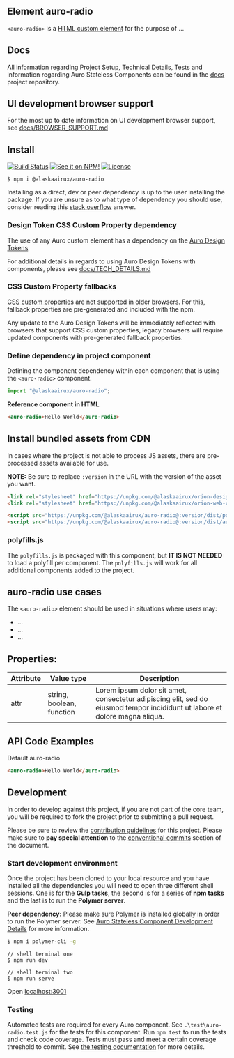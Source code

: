 ## Element auro-radio

`<auro-radio>` is a [HTML custom element](https://developer.mozilla.org/en-US/docs/Web/Web_Components/Using_custom_elements) for the purpose of ...

## Docs

All information regarding Project Setup, Technical Details, Tests and information regarding Auro Stateless Components can be found in the [docs](https://github.com/AlaskaAirlines/auro_docs/tree/master/src) project repository.

## UI development browser support

For the most up to date information on UI development browser support, see [docs/BROWSER_SUPPORT.md](https://github.com/AlaskaAirlines/auro_docs/blob/master/src/BROWSER_SUPPORT.md)

## Install

[![Build Status](https://img.shields.io/travis/AlaskaAirlines/auro-radio.svg?branch=master&style=for-the-badge)](https://travis-ci.org/github/AlaskaAirlines/auro-radio)
[![See it on NPM!](https://img.shields.io/npm/v/@alaskaairux//auro-radio.svg?style=for-the-badge&color=orange)](https://www.npmjs.com/package/@alaskaairux//auro-radio)
[![License](https://img.shields.io/npm/l/@alaskaairux/orion-design-tokens.svg?color=blue&style=for-the-badge)](https://www.apache.org/licenses/LICENSE-2.0)

```shell
$ npm i @alaskaairux/auro-radio
```

Installing as a direct, dev or peer dependency is up to the user installing the package. If you are unsure as to what type of dependency you should use, consider reading this [stack overflow](https://stackoverflow.com/questions/18875674/whats-the-difference-between-dependencies-devdependencies-and-peerdependencies) answer.

### Design Token CSS Custom Property dependency

The use of any Auro custom element has a dependency on the [Auro Design Tokens](https://github.com/AlaskaAirlines/OrionDesignTokens).

For additional details in regards to using Auro Design Tokens with components, please see [docs/TECH_DETAILS.md](https://github.com/AlaskaAirlines/auro_docs/blob/master/src/TECH_DETAILS.md)

### CSS Custom Property fallbacks

[CSS custom properties](https://developer.mozilla.org/en-US/docs/Web/CSS/Using_CSS_custom_properties) are [not supported](https://github.com/AlaskaAirlines/auro_docs/blob/master/src/CUSTOM_PROPERTIES.md) in older browsers. For this, fallback properties are pre-generated and included with the npm.

Any update to the Auro Design Tokens will be immediately reflected with browsers that support CSS custom properties, legacy browsers will require updated components with pre-generated fallback properties.

### Define dependency in project component

Defining the component dependency within each component that is using the `<auro-radio>` component.

```javascript
import "@alaskaairux/auro-radio";
```

**Reference component in HTML**

```html
<auro-radio>Hello World</auro-radio>
```

## Install bundled assets from CDN

In cases where the project is not able to process JS assets, there are pre-processed assets available for use.

**NOTE:** Be sure to replace `:version` in the URL with the version of the asset you want.

```html
<link rel="stylesheet" href="https://unpkg.com/@alaskaairux/orion-design-tokens@:version/dist/tokens/CSSTokenProperties.css" />
<link rel="stylesheet" href="https://unpkg.com/@alaskaairux/orion-web-core-style-sheets@:version/dist/bundled/baseline.css" />

<script src="https://unpkg.com/@alaskaairux/auro-radio@:version/dist/polyfills.js"></script>
<script src="https://unpkg.com/@alaskaairux/auro-radio@:version/dist/auro-radio__bundled.js"></script>
```

### polyfills.js

The `polyfills.js` is packaged with this component, but **IT IS NOT NEEDED** to load a polyfill per component. The `polyfills.js` will work for all additional components added to the project.


## auro-radio use cases

The `<auro-radio>` element should be used in situations where users may:

* ...
* ...
* ...

## Properties:

| Attribute | Value type | Description |
|----|----|----|
| attr | string, boolean, function | Lorem ipsum dolor sit amet, consectetur adipiscing elit, sed do eiusmod tempor incididunt ut labore et dolore magna aliqua. |

## API Code Examples

Default auro-radio

```html
<auro-radio>Hello World</auro-radio>
```

## Development

In order to develop against this project, if you are not part of the core team, you will be required to fork the project prior to submitting a pull request.

Please be sure to review the [contribution guidelines](https://github.com/AlaskaAirlines/auro_docs/blob/master/src/CONTRIBUTING.md) for this project. Please make sure to **pay special attention** to the [conventional commits](https://github.com/AlaskaAirlines/auro_docs/blob/master/src/CONTRIBUTING.md#conventional-commits) section of the document.

### Start development environment

Once the project has been cloned to your local resource and you have installed all the dependencies you will need to open three different shell sessions. One is for the **Gulp tasks**, the second is for a series of **npm tasks** and the last is to run the **Polymer server**.

**Peer dependency:** Please make sure Polymer is installed globally in order to run the Polymer server. See [Auro Stateless Component Development Details](https://github.com/AlaskaAirlines/auro_docs/blob/master/src/TECH_DETAILS.md) for more information.

```bash
$ npm i polymer-cli -g
```

```shell
// shell terminal one
$ npm run dev

// shell terminal two
$ npm run serve
```

Open [localhost:3001](http://localhost:3001/)

### Testing
Automated tests are required for every Auro component. See `.\test\auro-radio.test.js` for the tests for this component. Run `npm test` to run the tests and check code coverage. Tests must pass and meet a certain coverage threshold to commit. See [the testing documentation](https://github.com/AlaskaAirlines/auro_docs/blob/master/src/TESTS.md) for more details.
